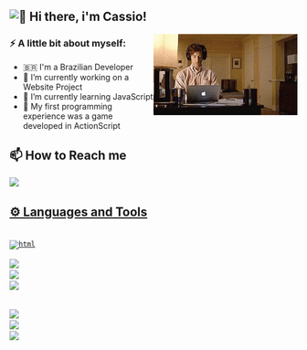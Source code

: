 ## <img src="https://fonts.gstatic.com/s/e/notoemoji/latest/1f44b/512.gif" alt="👋" width="20" height="20"> Hi there, i'm Cassio!

<img width= "50%"  align="right" src="https://github.com/Cassio-Neves/Cassio-Neves/blob/main/image/silicon-valley.gif">

### ⚡ A little bit about myself:
- 🇧🇷 I'm a Brazilian Developer
- 🔭 I’m currently working on a Website Project
- 🌱 I’m currently learning JavaScript
- 👾 My first programming experience was a game developed in ActionScript

  
 



## 📫 How to Reach me
<div>
<a href="https://www.linkedin.com/in/cassio-neves-86539b23b/" target="_blank"><img src="https://img.shields.io/badge/LinkedIn-0077B5?style=for-the-badge&logo=linkedin&logoColor=white">
</div>  

## ⚙️ Languages and Tools
<code> <img height="70" src="https://cdn.jsdelivr.net/gh/devicons/devicon/icons/html5/html5-plain-wordmark.svg" alt="html"/> </code>
<code> <img height="70" src="https://cdn.jsdelivr.net/gh/devicons/devicon/icons/css3/css3-plain-wordmark.svg" /></code>
<code> <img height="70" src="https://cdn.jsdelivr.net/gh/devicons/devicon/icons/javascript/javascript-original.svg" /></code>
<code> <img height="70" src="https://cdn.jsdelivr.net/gh/devicons/devicon/icons/python/python-original-wordmark.svg" /></code>

  
<code> <img height="70" src="https://cdn.jsdelivr.net/gh/devicons/devicon/icons/mysql/mysql-original-wordmark.svg" /></code>
<code> <img height="70" src="https://cdn.jsdelivr.net/gh/devicons/devicon/icons/git/git-plain-wordmark.svg" /></code>
<code> <img height="70" src="https://cdn.jsdelivr.net/gh/devicons/devicon/icons/bash/bash-original.svg" /> </code>
